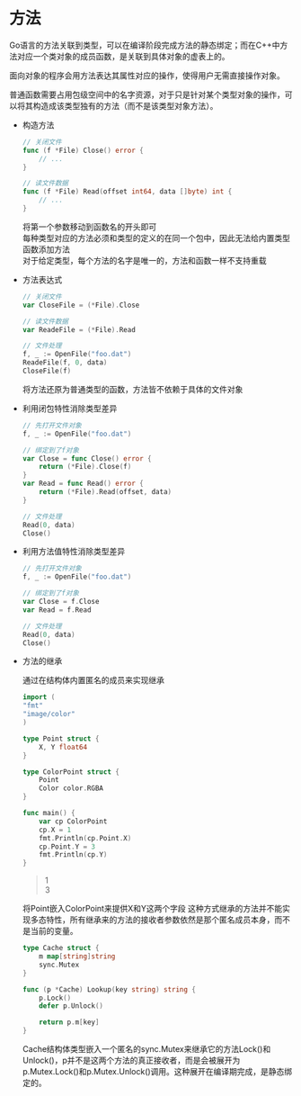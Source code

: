 # 方法

Go语言的方法关联到类型，可以在编译阶段完成方法的静态绑定；而在C++中方法对应一个类对象的成员函数，是关联到具体对象的虚表上的。

面向对象的程序会用方法表达其属性对应的操作，使得用户无需直接操作对象。

普通函数需要占用包级空间中的名字资源，对于只是针对某个类型对象的操作，可以将其构造成该类型独有的方法（而不是该类型对象方法）。

- 构造方法

    ```go
    // 关闭文件
    func (f *File) Close() error {
        // ...
    }

    // 读文件数据
    func (f *File) Read(offset int64, data []byte) int {
        // ...
    }
    ```

    将第一个参数移动到函数名的开头即可 <br>
    每种类型对应的方法必须和类型的定义的在同一个包中，因此无法给内置类型函数添加方法 <br>
    对于给定类型，每个方法的名字是唯一的，方法和函数一样不支持重载


- 方法表达式

    ```go
    // 关闭文件
    var CloseFile = (*File).Close

    // 读文件数据
    var ReadeFile = (*File).Read

    // 文件处理
    f, _ := OpenFile("foo.dat")
    ReadeFile(f, 0, data)
    CloseFile(f)
    ```

    将方法还原为普通类型的函数，方法皆不依赖于具体的文件对象

- 利用闭包特性消除类型差异

    ```go
    // 先打开文件对象
    f, _ := OpenFile("foo.dat")
    
    // 绑定到了f对象
    var Close = func Close() error {
        return (*File).Close(f)
    }
    var Read = func Read() error {
        return (*File).Read(offset, data)
    }

    // 文件处理
    Read(0, data)
    Close()
    ```

- 利用方法值特性消除类型差异

    ```go
    // 先打开文件对象
	f, _ := OpenFile("foo.dat")

	// 绑定到了f对象	
	var Close = f.Close
	var Read = f.Read

	// 文件处理
	Read(0, data)
	Close()
    ```

- 方法的继承

    通过在结构体内置匿名的成员来实现继承
    ```go
    import (
	"fmt"
	"image/color"
    )

    type Point struct {
        X, Y float64
    }

    type ColorPoint struct {
        Point
        Color color.RGBA
    }

    func main() {
        var cp ColorPoint
        cp.X = 1
        fmt.Println(cp.Point.X)
        cp.Point.Y = 3
        fmt.Println(cp.Y)
    }
    ```

    > 1 <br>
    > 3

    将Point嵌入ColorPoint来提供X和Y这两个字段
    这种方式继承的方法并不能实现多态特性，所有继承来的方法的接收者参数依然是那个匿名成员本身，而不是当前的变量。

    ```go
    type Cache struct {
        m map[string]string
        sync.Mutex
    }

    func (p *Cache) Lookup(key string) string {
        p.Lock()
        defer p.Unlock()

        return p.m[key]
    } 
    ```

    Cache结构体类型嵌入一个匿名的sync.Mutex来继承它的方法Lock()和Unlock()，p并不是这两个方法的真正接收者，而是会被展开为p.Mutex.Lock()和p.Mutex.Unlock()调用。这种展开在编译期完成，是静态绑定的。

    